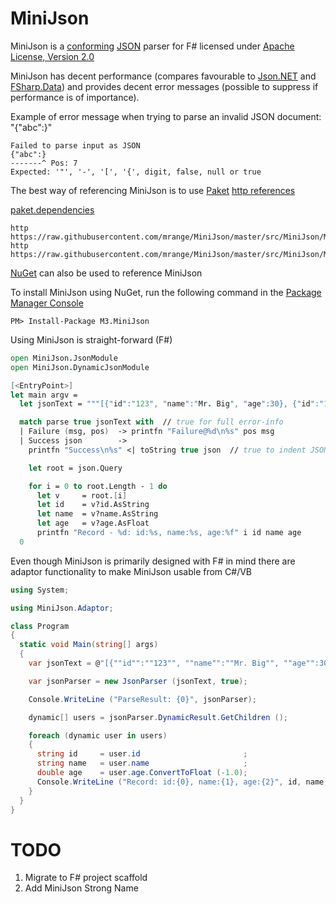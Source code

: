 # MiniJson

MiniJson is a [conforming](http://jsonlint.com) [JSON](http://json.org) parser for F# licensed under
[Apache License, Version 2.0](http://www.apache.org/licenses/LICENSE-2.0)

MiniJson has decent performance (compares favourable to [Json.NET](http://www.newtonsoft.com/json) and [FSharp.Data](https://github.com/fsharp/FSharp.Data))
and provides decent error messages (possible to suppress if performance is of importance).

Example of error message when trying to parse an invalid JSON document: "{"abc":}"
```
Failed to parse input as JSON
{"abc":}
-------^ Pos: 7
Expected: '"', '-', '[', '{', digit, false, null or true
```

The best way of referencing MiniJson is to use [Paket](http://www.nuget.org/packages/Paket/)
[http references](http://fsprojects.github.io/Paket/http-dependencies.html)

[paket.dependencies](http://fsprojects.github.io/Paket/dependencies-file.html)
```
http https://raw.githubusercontent.com/mrange/MiniJson/master/src/MiniJson/MiniJson.fs
http https://raw.githubusercontent.com/mrange/MiniJson/master/src/MiniJson/MiniJson.Dynamic.fs
```

[NuGet](http://www.nuget.org/packages/M3.MiniJson/) can also be used to reference MiniJson

To install MiniJson using NuGet, run the following command in the [Package Manager Console](http://docs.nuget.org/consume/package-manager-console)
```
PM> Install-Package M3.MiniJson
```

Using MiniJson is straight-forward (F#)
```fsharp
open MiniJson.JsonModule
open MiniJson.DynamicJsonModule

[<EntryPoint>]
let main argv =
  let jsonText = """[{"id":"123", "name":"Mr. Big", "age":30}, {"id":"123", "name":"Mr. X"}]"""

  match parse true jsonText with  // true for full error-info
  | Failure (msg, pos)  -> printfn "Failure@%d\n%s" pos msg
  | Success json        ->
    printfn "Success\n%s" <| toString true json  // true to indent JSON

    let root = json.Query

    for i = 0 to root.Length - 1 do
      let v     = root.[i]
      let id    = v?id.AsString
      let name  = v?name.AsString
      let age   = v?age.AsFloat
      printfn "Record - %d: id:%s, name:%s, age:%f" i id name age
  0
```

Even though MiniJson is primarily designed with F# in mind there are adaptor
functionality to make MiniJson usable from C#/VB
```csharp
using System;

using MiniJson.Adaptor;

class Program
{
  static void Main(string[] args)
  {
    var jsonText = @"[{""id"":""123"", ""name"":""Mr. Big"", ""age"":30}, {""id"":""123"", ""name"":""Mr. X""}]";

    var jsonParser = new JsonParser (jsonText, true);

    Console.WriteLine ("ParseResult: {0}", jsonParser);

    dynamic[] users = jsonParser.DynamicResult.GetChildren ();

    foreach (dynamic user in users)
    {
      string id     = user.id                       ;
      string name   = user.name                     ;
      double age    = user.age.ConvertToFloat (-1.0);
      Console.WriteLine ("Record: id:{0}, name:{1}, age:{2}", id, name, age);
    }
  }
}
```


# TODO

1. Migrate to F# project scaffold
1. Add MiniJson Strong Name

